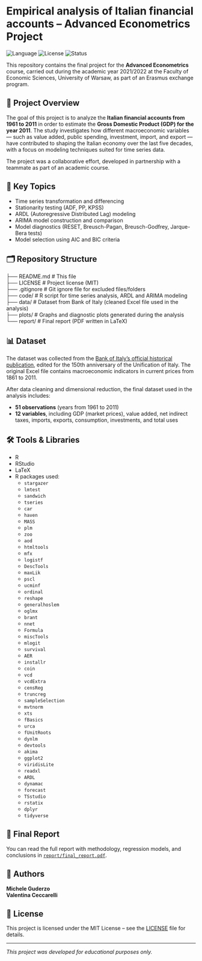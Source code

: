 # Empirical analysis of Italian financial accounts – Advanced Econometrics Project

![Language](https://img.shields.io/badge/code-R-blue?logo=r&logoColor=white)
![License](https://img.shields.io/badge/license-MIT-green?logo=open-source-initiative)
![Status](https://img.shields.io/badge/status-finished-success?style=flat&logo=github)

This repository contains the final project for the **Advanced Econometrics** course, carried out during the academic year 2021/2022 at the Faculty of Economic Sciences, University of Warsaw, as part of an Erasmus exchange program.

## 📌 Project Overview

The goal of this project is to analyze the **Italian financial accounts from 1961 to 2011** in order to estimate the **Gross Domestic Product (GDP) for the year 2011**. The study investigates how different macroeconomic variables — such as value added, public spending, investment, import, and export — have contributed to shaping the Italian economy over the last five decades, with a focus on modeling techniques suited for time series data.

The project was a collaborative effort, developed in partnership with a teammate as part of an academic course.

## 🧠 Key Topics

- Time series transformation and differencing  
- Stationarity testing (ADF, PP, KPSS)  
- ARDL (Autoregressive Distributed Lag) modeling  
- ARIMA model construction and comparison  
- Model diagnostics (RESET, Breusch-Pagan, Breusch-Godfrey, Jarque-Bera tests)  
- Model selection using AIC and BIC criteria  

## 🗂️ Repository Structure

├── README.md     # This file  
├── LICENSE       # Project license (MIT)  
├── .gitignore    # Git ignore file for excluded files/folders  
├── code/         # R script for time series analysis, ARDL and ARIMA modeling  
├── data/         # Dataset from Bank of Italy (cleaned Excel file used in the analysis)  
├── plots/        # Graphs and diagnostic plots generated during the analysis  
└── report/       # Final report (PDF written in LaTeX)

## 📊 Dataset

The dataset was collected from the [Bank of Italy’s official historical publication](https://www.bancaditalia.it/pubblicazioni/quaderni-storia/2011-0018/index.html?com.dotmarketing.htmlpage.language=1), edited for the 150th anniversary of the Unification of Italy. The original Excel file contains macroeconomic indicators in current prices from 1861 to 2011.

After data cleaning and dimensional reduction, the final dataset used in the analysis includes:

- **51 observations** (years from 1961 to 2011)  
- **12 variables**, including GDP (market prices), value added, net indirect taxes, imports, exports, consumption, investments, and total uses

## 🛠 Tools & Libraries

- R  
- RStudio  
- LaTeX  
- R packages used:  
  - `stargazer`  
  - `lmtest`  
  - `sandwich`  
  - `tseries`  
  - `car`  
  - `haven`  
  - `MASS`  
  - `plm`  
  - `zoo`  
  - `aod`  
  - `htmltools`  
  - `mfx`  
  - `logistf`  
  - `DescTools`  
  - `maxLik`  
  - `pscl`  
  - `ucminf`  
  - `ordinal`  
  - `reshape`  
  - `generalhoslem`  
  - `oglmx`  
  - `brant`  
  - `nnet`  
  - `Formula`  
  - `miscTools`  
  - `mlogit`  
  - `survival`  
  - `AER`  
  - `installr`  
  - `coin`  
  - `vcd`  
  - `vcdExtra`  
  - `censReg`  
  - `truncreg`  
  - `sampleSelection`  
  - `mvtnorm`  
  - `xts`  
  - `fBasics`  
  - `urca`  
  - `fUnitRoots`  
  - `dynlm`  
  - `devtools`  
  - `akima`  
  - `ggplot2`  
  - `viridisLite`  
  - `readxl`  
  - `ARDL`  
  - `dynamac`  
  - `forecast`  
  - `TSstudio`  
  - `rstatix`  
  - `dplyr`  
  - `tidyverse`  

## 📄 Final Report

You can read the full report with methodology, regression models, and conclusions in [`report/final_report.pdf`](report/final_report.pdf).

## 👤 Authors

**Michele Guderzo**  
**Valentina Ceccarelli**

## 📝 License

This project is licensed under the MIT License – see the [LICENSE](LICENSE) file for details.

---

*This project was developed for educational purposes only.*
